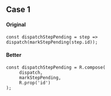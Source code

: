 
## Case 1

#### Original 

```
const dispatchStepPending = step => dispatch(markStepPending(step.id));
```

#### Better

```
const dispatchStepPending = R.compose(
     dispatch,
     markStepPending,
     R.prop('id')
);
```
